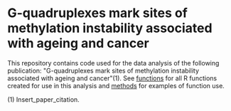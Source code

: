 
# G-quadruplexes mark sites of methylation instability associated with ageing and cancer


This repository contains code used for the data analysis of the following publication: "G-quadruplexes mark sites of methylation instability associated with ageing and cancer"(1). See [functions](https://github.com/ImperialCollegeLondon/G4s_ageing_clocks/blob/main/functions.R) for all R functions created for use in this analysis and [methods](https://github.com/ImperialCollegeLondon/G4s_ageing_clocks/blob/main/Methods.md) for examples of function use. 

(1) Insert_paper_citation.
